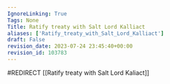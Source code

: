 ```yaml
---
IgnoreLinking: True
Tags: None
Title: Ratify treaty with Salt Lord Kalliact
aliases: ['Ratify_treaty_with_Salt_Lord_Kalliact']
draft: False
revision_date: 2023-07-24 23:45:40+00:00
revision_id: 103783
---
```


#REDIRECT [[Ratify treaty with Salt Lord Kaliact]]